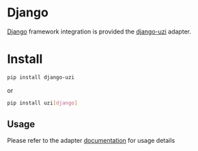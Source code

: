 # Django

[Django](https://www.djangoproject.com/) framework integration is provided the 
[django-uzi](https://github.com/pyuzi/django-uzi) adapter.


# Install

```bash
pip install django-uzi
```

or

```bash
pip install uzi[django]
```


## Usage

Please refer to the adapter [documentation](https://pyuzi.github.io/django-uzi/) 
for usage details


